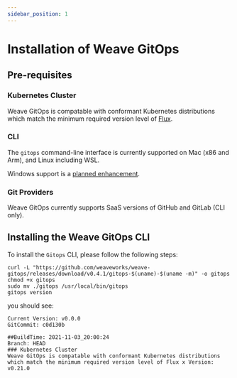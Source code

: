 ```yaml
---
sidebar_position: 1
---
```

# Installation of Weave GitOps

## Pre-requisites

### Kubernetes Cluster
Weave GitOps is compatable with conformant Kubernetes distributions which match the minimum required version level of [Flux](https://fluxcd.io/docs/installation/#prerequisites).

### CLI
The `gitops` command-line interface is currently supported on Mac (x86 and Arm), and Linux including WSL.

Windows support is a [planned enhancement](https://github.com/weaveworks/weave-gitops/issues/663).

### Git Providers
Weave GitOps currently supports SaaS versions of GitHub and GitLab (CLI only).

## Installing the Weave GitOps CLI

To install the `Gitops` CLI, please follow the following steps:

```console
curl -L "https://github.com/weaveworks/weave-gitops/releases/download/v0.4.1/gitops-$(uname)-$(uname -m)" -o gitops
chmod +x gitops
sudo mv ./gitops /usr/local/bin/gitops
gitops version
```

you should see:

```console
Current Version: v0.0.0
GitCommit: c0d130b

##BuildTime: 2021-11-03_20:00:24
Branch: HEAD
### Kubernetes Cluster
Weave GitOps is compatable with conformant Kubernetes distributions which match the minimum required version level of Flux x Version: v0.21.0
```

